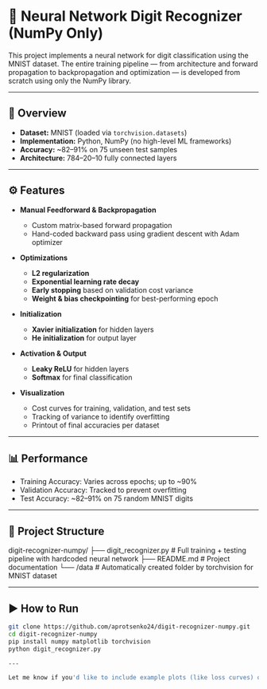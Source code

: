 # 🧠 Neural Network Digit Recognizer (NumPy Only)

This project implements a neural network for digit classification using the MNIST dataset. The entire training pipeline — from architecture and forward propagation to backpropagation and optimization — is developed from scratch using only the NumPy library.

---

## 📌 Overview

- **Dataset:** MNIST (loaded via `torchvision.datasets`)
- **Implementation:** Python, NumPy (no high-level ML frameworks)
- **Accuracy:** ~82–91% on 75 unseen test samples
- **Architecture:** 784–20–10 fully connected layers

---

## ⚙️ Features

- **Manual Feedforward & Backpropagation**
  - Custom matrix-based forward propagation
  - Hand-coded backward pass using gradient descent with Adam optimizer

- **Optimizations**
  - **L2 regularization**
  - **Exponential learning rate decay**
  - **Early stopping** based on validation cost variance
  - **Weight & bias checkpointing** for best-performing epoch

- **Initialization**
  - **Xavier initialization** for hidden layers
  - **He initialization** for output layer

- **Activation & Output**
  - **Leaky ReLU** for hidden layers
  - **Softmax** for final classification

- **Visualization**
  - Cost curves for training, validation, and test sets
  - Tracking of variance to identify overfitting
  - Printout of final accuracies per dataset

---

## 📊 Performance

- Training Accuracy: Varies across epochs; up to ~90%
- Validation Accuracy: Tracked to prevent overfitting
- Test Accuracy: ~82–91% on 75 random MNIST digits

---

## 📁 Project Structure

digit-recognizer-numpy/
├── digit_recognizer.py # Full training + testing pipeline with hardcoded neural network
├── README.md # Project documentation
└── /data # Automatically created folder by torchvision for MNIST dataset

---

## ▶️ How to Run

```bash
git clone https://github.com/aprotsenko24/digit-recognizer-numpy.git
cd digit-recognizer-numpy
pip install numpy matplotlib torchvision
python digit_recognizer.py

---

Let me know if you'd like to include example plots (like loss curves) or add a section on limitations and future improvements!
